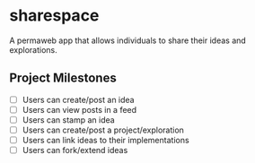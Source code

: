 # sharespace

A permaweb app that allows individuals to share their ideas and explorations.

## Project Milestones

- [ ] Users can create/post an idea
- [ ] Users can view posts in a feed
- [ ] Users can stamp an idea
- [ ] Users can create/post a project/exploration
- [ ] Users can link ideas to their implementations
- [ ] Users can fork/extend ideas
